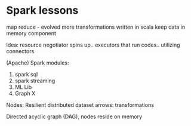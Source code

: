 # Spark lessons
map reduce - evolved
more transformations
written in scala
keep data in memory component

Idea:
resource negotiator spins up..
executors that run codes..
utilizing connectors

(Apache) Spark modules:
1. spark sql
2. spark streaming
3. ML Lib
4. Graph X

Nodes: Resilient distributed dataset
arrows: transformations

Directed acyclic graph (DAG), nodes reside on memory